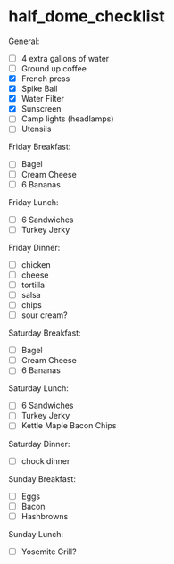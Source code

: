# half_dome_checklist

General: 
- [ ] 4 extra gallons of water
- [ ] Ground up coffee
- [x] French press
- [x] Spike Ball
- [x] Water Filter
- [x] Sunscreen
- [ ] Camp lights (headlamps)
- [ ] Utensils

Friday Breakfast:
- [ ] Bagel
- [ ] Cream Cheese
- [ ] 6 Bananas

Friday Lunch:
- [ ] 6 Sandwiches
- [ ] Turkey Jerky

Friday Dinner: 
- [ ] chicken
- [ ] cheese
- [ ] tortilla
- [ ] salsa
- [ ] chips
- [ ] sour cream? 

Saturday Breakfast:
- [ ] Bagel
- [ ] Cream Cheese
- [ ] 6 Bananas

Saturday Lunch:
- [ ] 6 Sandwiches
- [ ] Turkey Jerky
- [ ] Kettle Maple Bacon Chips

Saturday Dinner: 
- [ ] chock dinner 

Sunday Breakfast:
- [ ] Eggs
- [ ] Bacon
- [ ] Hashbrowns

Sunday Lunch:
- [ ] Yosemite Grill?
